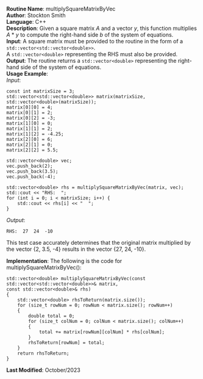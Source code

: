 **Routine Name**: multiplySquareMatrixByVec  
**Author**: Stockton Smith  
**Language**: C++  
**Description**: Given a square matrix *A* and a vector *y*, this function multiplies *A* * *y* to compute the right-hand side *b* of the system of equations.  
**Input**: A square matrix must be provided to the routine in the form of a `std::vector<std::vector<double>>`.  
A `std::vector<double>` representing the RHS must also be provided.   
**Output**: The routine returns a `std::vector<double>` representing the right-hand side of the system of equations.  
**Usage Example**:  
*Input*:  

    const int matrixSize = 3;
    std::vector<std::vector<double>> matrix(matrixSize, std::vector<double>(matrixSize));
    matrix[0][0] = 4;
    matrix[0][1] = 2;
    matrix[0][2] = -3;
    matrix[1][0] = 0;
    matrix[1][1] = 2;
    matrix[1][2] = -4.25;
    matrix[2][0] = 6;
    matrix[2][1] = 0;
    matrix[2][2] = 5.5;

    std::vector<double> vec;
    vec.push_back(2);
    vec.push_back(3.5);
    vec.push_back(-4);

    std::vector<double> rhs = multiplySquareMatrixByVec(matrix, vec);
    std::cout << "RHS:  ";
    for (int i = 0; i < matrixSize; i++) {
        std::cout << rhs[i] << "  ";
    }

*Output*:  

    RHS:  27  24  -10

This test case accurately determines that the original matrix multiplied by the vector {2, 3.5, -4} results in the vector {27, 24, -10}.  

**Implementation**: The following is the code for multiplySquareMatrixByVec():  

    std::vector<double> multiplySquareMatrixByVec(const std::vector<std::vector<double>>& matrix,
	const std::vector<double>& rhs)
    {
        std::vector<double> rhsToReturn(matrix.size());
        for (size_t rowNum = 0; rowNum < matrix.size(); rowNum++)
        {
            double total = 0;
            for (size_t colNum = 0; colNum < matrix.size(); colNum++)
            {
                total += matrix[rowNum][colNum] * rhs[colNum];
            }
            rhsToReturn[rowNum] = total;
        }
        return rhsToReturn;
    }

**Last Modified**: October/2023
